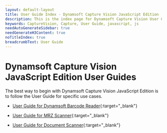 ```yaml
---
layout: default-layout
title: User Guide Index - Dynamsoft Capture Vision JavaScript Edition
description: This is the index page for Dynamsoft Capture Vision User Guides.
keywords: CaptureVision, Capture, User Guide, javascript, js
needAutoGenerateSidebar: true
needGenerateH3Content: true
noTitleIndex: true
breadcrumbText: User Guide
---
```


# Dynamsoft Capture Vision JavaScript Edition User Guides

The best way to begin with Dynamsoft Capture Vision JavaScript Edition is to follow the User Guide for specific use cases.

- [User Guide for Dynamsoft Barcode Reader](https://www.dynamsoft.com/barcode-reader/docs/web/programming/javascript/user-guide/barcode-scanner.html){:target="_blank"}

- [User Guide for MRZ Scanner](https://www.dynamsoft.com/mrz-scanner/docs/web/guides/mrz-scanner.html){:target="_blank"}

- [User Guide for Document Scanner](https://www.dynamsoft.com/mobile-web-capture/docs/guides/document-scanner.html){:target="_blank"}